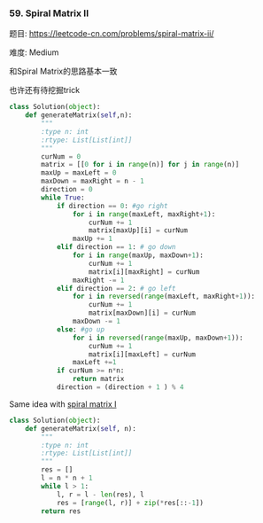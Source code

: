 ### 59. Spiral Matrix II

题目:
<https://leetcode-cn.com/problems/spiral-matrix-ii/>


难度:
Medium

和Spiral Matrix的思路基本一致

也许还有待挖掘trick


```python
class Solution(object):
    def generateMatrix(self,n):
        """
        :type n: int
        :rtype: List[List[int]]
        """
        curNum = 0
        matrix = [[0 for i in range(n)] for j in range(n)]
        maxUp = maxLeft = 0 
        maxDown = maxRight = n - 1
        direction = 0                
        while True:
            if direction == 0: #go right
                for i in range(maxLeft, maxRight+1):
                    curNum += 1
                    matrix[maxUp][i] = curNum
                maxUp += 1
            elif direction == 1: # go down
                for i in range(maxUp, maxDown+1):
                    curNum += 1
                    matrix[i][maxRight] = curNum
                maxRight -= 1
            elif direction == 2: # go left
                for i in reversed(range(maxLeft, maxRight+1)):
                    curNum += 1 
                    matrix[maxDown][i] = curNum
                maxDown -= 1
            else: #go up
                for i in reversed(range(maxUp, maxDown+1)):
                    curNum += 1
                    matrix[i][maxLeft] = curNum
                maxLeft +=1
            if curNum >= n*n:
                return matrix
            direction = (direction + 1 ) % 4
```

Same idea with [spiral matrix I](https://github.com/Lisanaaa/thinking_in_lc/blob/master/054._spiral_matrix.md)
```python
class Solution(object):
    def generateMatrix(self, n):
        """
        :type n: int
        :rtype: List[List[int]]
        """
        res = []
        l = n * n + 1
        while l > 1:
            l, r = l - len(res), l
            res = [range(l, r)] + zip(*res[::-1])
        return res
```
